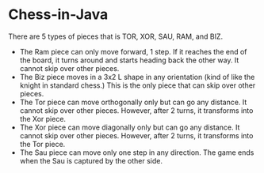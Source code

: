 # Chess-in-Java
There are 5 types of pieces that is TOR, XOR, SAU, RAM, and BIZ.
- The Ram piece can only move forward, 1 step. If it reaches the end of the board, it turns around and starts heading back the other way. It cannot skip over other pieces.
- The Biz piece moves in a 3x2 L shape in any orientation (kind of like the knight in standard chess.) This is the only piece that can skip over other pieces.
- The Tor piece can move orthogonally only but can go any distance. It cannot skip over other pieces. However, after 2 turns, it transforms into the Xor piece.
- The Xor piece can move diagonally only but can go any distance. It cannot skip over other pieces. However, after 2 turns, it transforms into the Tor piece.
- The Sau piece can move only one step in any direction. The game ends when the Sau is captured by the other side.


